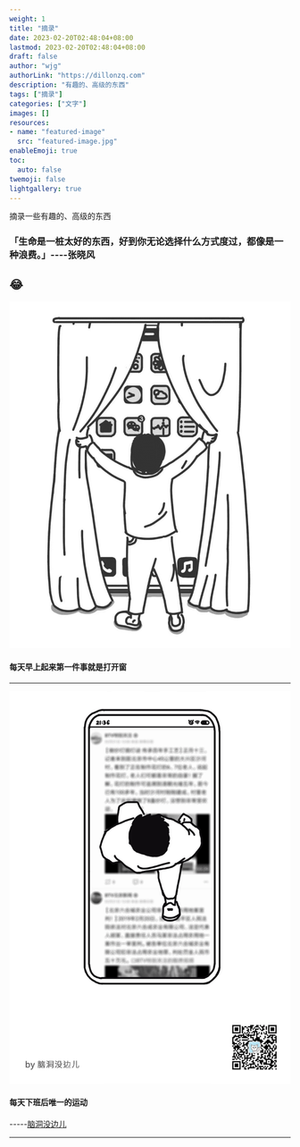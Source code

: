 ```yaml
---
weight: 1
title: "摘录"
date: 2023-02-20T02:48:04+08:00
lastmod: 2023-02-20T02:48:04+08:00
draft: false
author: "wjg"
authorLink: "https://dillonzq.com"
description: "有趣的、高级的东西"
tags: ["摘录"]
categories: ["文字"]
images: []
resources:
- name: "featured-image"
  src: "featured-image.jpg"
enableEmoji: true
toc:
  auto: false
twemoji: false
lightgallery: true
---
```

摘录一些有趣的、高级的东西
<!--more-->

### 「生命是一桩太好的东西，好到你无论选择什么方式度过，都像是一种浪费。」----张晓风
:joy: 
---

![windows](open-window.png)
#### 每天早上起来第一件事就是打开窗

---

![runpyq](runonphone.gif)
#### 每天下班后唯一的运动    
-----[脑洞没边儿](https://juuun.io/)

---